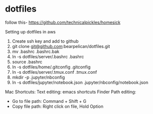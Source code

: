 dotfiles
========
follow this- https://github.com/technicalpickles/homesick


Setting up dotfiles in aws
1. Create ssh key and add to github
2. git clone git@github.com:bearpelican/dotfiles.git
3. mv .bashrc .bashrc.bak
4. ln -s dotfiles/server/.bashrc .bashrc
5. source .bashrc
6. ln -s dotfiles/home/.gitconfig .gitconfig
7. ln -s dotfiles/server/.tmux.conf .tmux.conf
8. mkdir -p .jupyter/nbconfig
9. ln -s dotfiles/jupyter/notebook.json .jupyter/nbconfig/notebook.json


Mac Shortcuts:
Text editing: emacs shortcuts
Finder Path editing:
* Go to file path: Command + Shift + G
* Copy file path: Right click on file, Hold Option
